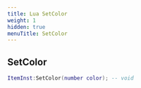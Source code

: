 ```yaml
---
title: Lua SetColor
weight: 1
hidden: true
menuTitle: SetColor
---
```

## SetColor
```lua
ItemInst:SetColor(number color); -- void
```